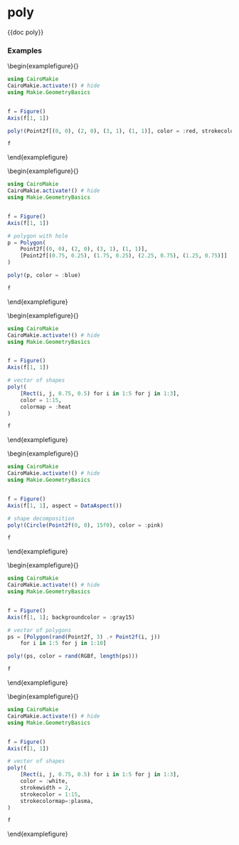 # poly

{{doc poly}}

### Examples

\begin{examplefigure}{}
```julia
using CairoMakie
CairoMakie.activate!() # hide
using Makie.GeometryBasics


f = Figure()
Axis(f[1, 1])

poly!(Point2f[(0, 0), (2, 0), (3, 1), (1, 1)], color = :red, strokecolor = :black, strokewidth = 1)

f
```
\end{examplefigure}

\begin{examplefigure}{}
```julia
using CairoMakie
CairoMakie.activate!() # hide
using Makie.GeometryBasics


f = Figure()
Axis(f[1, 1])

# polygon with hole
p = Polygon(
    Point2f[(0, 0), (2, 0), (3, 1), (1, 1)],
    [Point2f[(0.75, 0.25), (1.75, 0.25), (2.25, 0.75), (1.25, 0.75)]]
)

poly!(p, color = :blue)

f
```
\end{examplefigure}

\begin{examplefigure}{}
```julia
using CairoMakie
CairoMakie.activate!() # hide
using Makie.GeometryBasics


f = Figure()
Axis(f[1, 1])

# vector of shapes
poly!(
    [Rect(i, j, 0.75, 0.5) for i in 1:5 for j in 1:3],
    color = 1:15,
    colormap = :heat
)

f
```
\end{examplefigure}

\begin{examplefigure}{}
```julia
using CairoMakie
CairoMakie.activate!() # hide
using Makie.GeometryBasics


f = Figure()
Axis(f[1, 1], aspect = DataAspect())

# shape decomposition
poly!(Circle(Point2f(0, 0), 15f0), color = :pink)

f
```
\end{examplefigure}

\begin{examplefigure}{}
```julia
using CairoMakie
CairoMakie.activate!() # hide
using Makie.GeometryBasics


f = Figure()
Axis(f[1, 1]; backgroundcolor = :gray15)

# vector of polygons
ps = [Polygon(rand(Point2f, 3) .+ Point2f(i, j))
    for i in 1:5 for j in 1:10]

poly!(ps, color = rand(RGBf, length(ps)))

f
```
\end{examplefigure}

\begin{examplefigure}{}
```julia
using CairoMakie
CairoMakie.activate!() # hide
using Makie.GeometryBasics


f = Figure()
Axis(f[1, 1])

# vector of shapes
poly!(
    [Rect(i, j, 0.75, 0.5) for i in 1:5 for j in 1:3],
    color = :white,
    strokewidth = 2,
    strokecolor = 1:15,
    strokecolormap=:plasma,
)

f
```
\end{examplefigure}